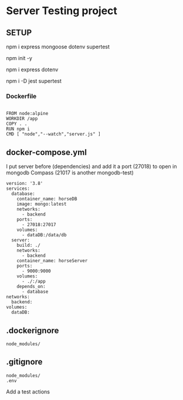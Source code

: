 # Server Testing project

## SETUP

npm i express mongoose dotenv supertest

npm init -y

npm i express dotenv

npm i -D jest supertest

### Dockerfile

```

FROM node:alpine
WORKDIR /app
COPY . .
RUN npm i
CMD [ "node","--watch","server.js" ]

```

## docker-compose.yml

I put server before (dependencies) and add it a port (27018) to open in mongodb Compass (21017 is another mongodb-test)

```
version: '3.8'
services:
  database:
    container_name: horseDB
    image: mongo:latest
    networks:
      - backend
    ports:
      - 27018:27017
    volumes:
      - dataDB:/data/db
  server:
    build: ./
    networks:
      - backend
    container_name: horseServer
    ports:
      - 9000:9000
    volumes:
      - ./:/app
    depends_on:
      - database
networks:
  backend:
volumes:
  dataDB:

```

## .dockerignore

```
node_modules/

```

## .gitignore

```
node_modules/
.env
```

Add a test actions

